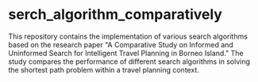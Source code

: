 # serch_algorithm_comparatively
This repository contains the implementation of various search algorithms based on the research paper "A Comparative Study on Informed and Uninformed Search for Intelligent Travel Planning in Borneo Island." The study compares the performance of different search algorithms in solving the shortest path problem within a travel planning context.
